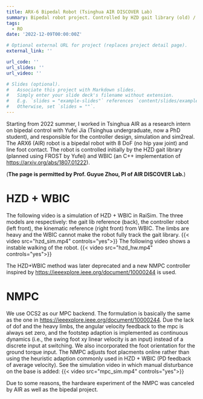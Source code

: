 ```yaml
---
title: ARX-6 Bipedal Robot (Tsinghua AIR DISCOVER Lab)
summary: Bipedal robot project. Controlled by HZD gait library (old) / NMPC (new) + WBC.
tags:
  - RO
date: '2022-12-09T00:00:00Z'

# Optional external URL for project (replaces project detail page).
external_link: ''

url_code: ''
url_slides: ''
url_video: ''

# Slides (optional).
#   Associate this project with Markdown slides.
#   Simply enter your slide deck's filename without extension.
#   E.g. `slides = "example-slides"` references `content/slides/example-slides.md`.
#   Otherwise, set `slides = ""`.
---
```

Starting from 2022 summer, I worked in Tsinghua AIR as a research intern on bipedal control with Yufei Jia (Tsinghua undergraduate, now a PhD student), and responsible for the controller design, simulation and sim2real. The ARX6 (AIR) robot is a bipedal robot with 8 DoF (no hip yaw joint) and line foot contact. The robot is controlled initially by the HZD gait library (planned using FROST by Yufei) and WBIC (an C++ implementation of https://arxiv.org/abs/1807.01222).

(**The page is permitted by Prof. Guyue Zhou, PI of AIR DISCOVER Lab.**)
# HZD + WBIC
The following video is a simulation of HZD + WBIC in RaiSim. The three models are respectively: the gait lib reference (back), the controller robot (left front), the kinematic reference (right front) from WBIC. The limbs are heavy and the WBIC cannot make the robot fully track the gait library.
{{< video src="hzd_sim.mp4" controls="yes">}}
The following video shows a instable walking of the robot. 
{{< video src="hzd_hw.mp4" controls="yes">}}

The HZD+WBIC method was later deprecated and a new NMPC controller inspired by https://ieeexplore.ieee.org/document/10000244 is used.
# NMPC
We use OCS2 as our MPC backend. The formulation is basically the same as the one in https://ieeexplore.ieee.org/document/10000244. Due the lack of dof and the heavy limbs, the angular velocity feedback to the mpc is always set zero, and the footstep adaption is implemented as continuous dynamics (i.e., the swing foot xy linear velocity is an input) instead of a discrete input at switching. We also incorporated the foot orientation for the ground torque input. The NMPC adjusts foot placments online rather than using the heuristic adaption commonly used in HZD + WBIC (PD feedback of average velocity). See the simulation video in which manual disturbance on the base is added:
{{< video src="mpc_sim.mp4" controls="yes">}}

Due to some reasons, the hardware experiment of the NMPC was canceled by AIR as well as the bipedal project.